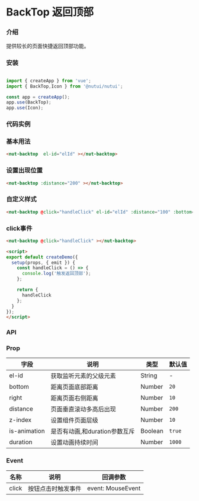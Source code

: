 # BackTop 返回顶部

### 介绍

提供较长的页面快捷返回顶部功能。

### 安装

```javascript

import { createApp } from 'vue';
import { BackTop,Icon } from '@nutui/nutui';

const app = createApp();
app.use(BackTop);
app.use(Icon);

```

### 代码实例

### 基本用法

```html
<nut-backtop  el-id="elId" ></nut-backtop>
```

### 设置出现位置

```html
<nut-backtop :distance="200" ></nut-backtop>
```

### 自定义样式

```html
<nut-backtop @click="handleClick" el-id="elId" :distance="100" :bottom="90" ><div>无</div></nut-backtop>
```

### click事件

```html
<nut-backtop @click="handleClick" ></nut-backtop>
```

```html
<script>
export default createDemo({
  setup(props, { emit }) {
    const handleClick = () => {
      console.log('触发返回顶部');
    };

    return {
      handleClick
    };
  }
});
</script>
```


### API

### Prop  

| 字段            | 说明                 | 类型    | 默认值  |
|-----------------|------------------------------------------|---------|---------|
| el-id           | 获取监听元素的父级元素         | String | -       |
| bottom         | 距离页面底部距离    | Number  | `20`       |
| right        | 距离页面右侧距离      | Number |  `10`  |
| distance     | 页面垂直滚动多高后出现   | Number  | `200`      |
| z-index         | 设置组件页面层级   | Number  | `10`       |  
| is-animation         | 是否有动画,和duration参数互斥   | Boolean  | `true`       |  
| duration         | 设置动画持续时间   | Number  | `1000`       |                                          

### Event
| 名称  | 说明     | 回调参数    |
|-------|----------|-------------|
| click | 按钮点击时触发事件 | event: MouseEvent |
